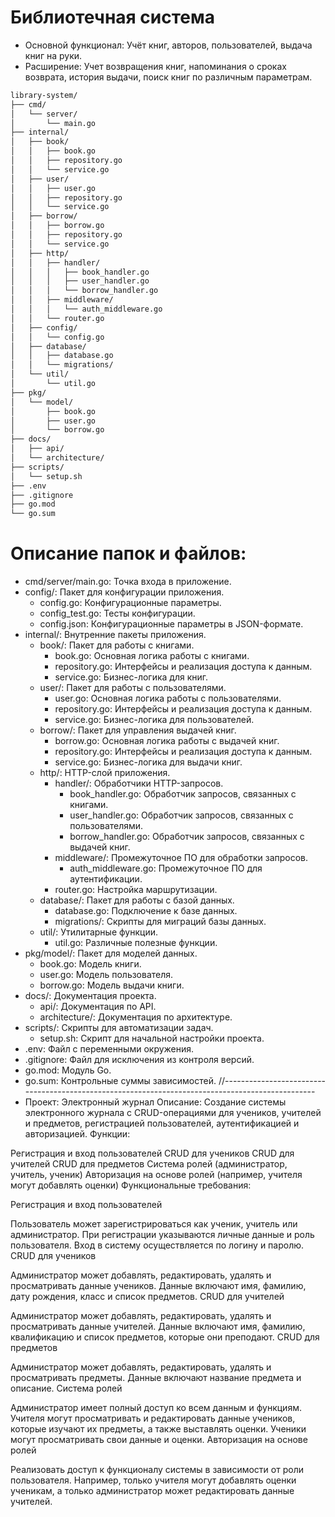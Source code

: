 # Библиотечная система
- Основной функционал: Учёт книг, авторов, пользователей, выдача книг на руки.
- Расширение: Учет возвращения книг, напоминания о сроках возврата, история выдачи,
поиск книг по различным параметрам.

````html
library-system/
├── cmd/
│   └── server/
│       └── main.go
├── internal/
│   ├── book/
│   │   ├── book.go
│   │   ├── repository.go
│   │   └── service.go
│   ├── user/
│   │   ├── user.go
│   │   ├── repository.go
│   │   └── service.go
│   ├── borrow/
│   │   ├── borrow.go
│   │   ├── repository.go
│   │   └── service.go
│   ├── http/
│   │   ├── handler/
│   │   │   ├── book_handler.go
│   │   │   ├── user_handler.go
│   │   │   └── borrow_handler.go
│   │   ├── middleware/
│   │   │   └── auth_middleware.go
│   │   └── router.go
│   ├── config/
│   │   └── config.go
│   ├── database/
│   │   ├── database.go
│   │   └── migrations/
│   └── util/
│       └── util.go
├── pkg/
│   └── model/
│       ├── book.go
│       ├── user.go
│       └── borrow.go
├── docs/
│   ├── api/
│   └── architecture/
├── scripts/
│   └── setup.sh
├── .env
├── .gitignore
├── go.mod
└── go.sum
````

# Описание папок и файлов:
- cmd/server/main.go: Точка входа в приложение.
- config/: Пакет для конфигурации приложения.
  - config.go: Конфигурационные параметры.
  - config_test.go: Тесты конфигурации.
  - config.json: Конфигурационные параметры в JSON-формате.
- internal/: Внутренние пакеты приложения.
  - book/: Пакет для работы с книгами.
    - book.go: Основная логика работы с книгами.
    - repository.go: Интерфейсы и реализация доступа к данным.
    - service.go: Бизнес-логика для книг.
  - user/: Пакет для работы с пользователями.
    - user.go: Основная логика работы с пользователями.
    - repository.go: Интерфейсы и реализация доступа к данным.
    - service.go: Бизнес-логика для пользователей.
  - borrow/: Пакет для управления выдачей книг.
    - borrow.go: Основная логика работы с выдачей книг.
    - repository.go: Интерфейсы и реализация доступа к данным.
    - service.go: Бизнес-логика для выдачи книг.
  - http/: HTTP-слой приложения.
    - handler/: Обработчики HTTP-запросов.
        - book_handler.go: Обработчик запросов, связанных с книгами.
        - user_handler.go: Обработчик запросов, связанных с пользователями.
        - borrow_handler.go: Обработчик запросов, связанных с выдачей книг.
    - middleware/: Промежуточное ПО для обработки запросов.
        - auth_middleware.go: Промежуточное ПО для аутентификации.
    - router.go: Настройка маршрутизации.
  - database/: Пакет для работы с базой данных.
    - database.go: Подключение к базе данных.
    - migrations/: Скрипты для миграций базы данных.
  - util/: Утилитарные функции.
    - util.go: Различные полезные функции.
- pkg/model/: Пакет для моделей данных.
  - book.go: Модель книги.
  - user.go: Модель пользователя.
  - borrow.go: Модель выдачи книги.
- docs/: Документация проекта.
  - api/: Документация по API.
  - architecture/: Документация по архитектуре.
- scripts/: Скрипты для автоматизации задач.
  - setup.sh: Скрипт для начальной настройки проекта.
- .env: Файл с переменными окружения.
- .gitignore: Файл для исключения из контроля версий.
- go.mod: Модуль Go.
- go.sum: Контрольные суммы зависимостей.
//-------------------------------------------------------------------------------------------------
- Проект: Электронный журнал
  Описание:
  Создание системы электронного журнала с CRUD-операциями для учеников, учителей и предметов, регистрацией пользователей, аутентификацией и авторизацией. Функции:

Регистрация и вход пользователей
CRUD для учеников
CRUD для учителей
CRUD для предметов
Система ролей (администратор, учитель, ученик)
Авторизация на основе ролей (например, учителя могут добавлять оценки)
Функциональные требования:

Регистрация и вход пользователей

Пользователь может зарегистрироваться как ученик, учитель или администратор.
При регистрации указываются личные данные и роль пользователя.
Вход в систему осуществляется по логину и паролю.
CRUD для учеников

Администратор может добавлять, редактировать, удалять и просматривать данные учеников.
Данные включают имя, фамилию, дату рождения, класс и список предметов.
CRUD для учителей

Администратор может добавлять, редактировать, удалять и просматривать данные учителей.
Данные включают имя, фамилию, квалификацию и список предметов, которые они преподают.
CRUD для предметов

Администратор может добавлять, редактировать, удалять и просматривать предметы.
Данные включают название предмета и описание.
Система ролей

Администратор имеет полный доступ ко всем данным и функциям.
Учителя могут просматривать и редактировать данные учеников, которые изучают их предметы, а также выставлять оценки.
Ученики могут просматривать свои данные и оценки.
Авторизация на основе ролей

Реализовать доступ к функционалу системы в зависимости от роли пользователя.
Например, только учителя могут добавлять оценки ученикам, а только администратор может редактировать данные учителей.